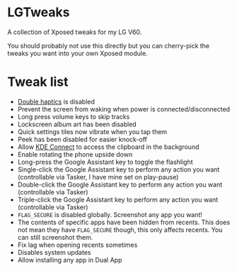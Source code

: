 # LGTweaks
A collection of Xposed tweaks for my LG V60.

You should probably not use this directly but you can cherry-pick the tweaks you want into your own Xposed module.

# Tweak list
- [Double haptics](https://www.reddit.com/r/LGV60/comments/lw07g2/double_haptics_with_nav_buttons_on_android_11/) is disabled
- Prevent the screen from waking when power is connected/disconnected
- Long press volume keys to skip tracks
- Lockscreen album art has been disabled
- Quick settings tiles now vibrate when you tap them
- Peek has been disabled for easier knock-off
- Allow [KDE Connect](https://kdeconnect.kde.org/) to access the clipboard in the background
- Enable rotating the phone upside down
- Long-press the Google Assistant key to toggle the flashlight
- Single-click the Google Assistant key to perform any action you want (controllable via Tasker, I have mine set on play-pause)
- Double-click the Google Assistant key to perform any action you want (controllable via Tasker)
- Triple-click the Google Assistant key to perform any action you want (controllable via Tasker)
- `FLAG_SECURE` is disabled globally. Screenshot any app you want!
- The contents of specific apps have been hidden from recents. This does not mean they have `FLAG_SECURE` though, this only affects recents. You can still screenshot them.
- Fix lag when opening recents sometimes
- Disables system updates
- Allow installing any app in Dual App